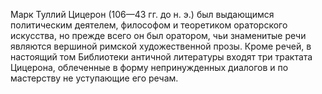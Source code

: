 <!--2025-05-10 13:02:05--><!--pdate:1975-01-15T00:00:00+00:00-->
Марк Туллий Цицерон (106—43 гг. до н. э.) был выдающимся политическим деятелем, философом и теоретиком ораторского искусства, но прежде всего он был оратором, чьи знаменитые речи являются вершиной римской художественной прозы. Кроме речей, в настоящий том Библиотеки античной литературы входят три трактата Цицерона, облеченные в форму непринужденных диалогов и по мастерству не уступающие его речам.
